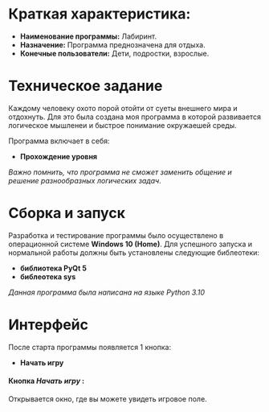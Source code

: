# Краткая характеристика: 

* **Наименование программы:** Лабиринт.
* **Назначение:** Программа преднозначена для отдыха.
* **Конечные пользователи:** Дети, подростки, взрослые.

# Техническое задание
Каждому человеку охото порой отойти от суеты внешнего мира и отдохнуть. Для это была создана моя программа в которой  развивается логическое мышленеи и быстрое понимание окружаешей среды.

Программа включает в себя:

* **Прохождение уровня**

*Важно помнить, что программа не сможет заменить общение и решение разнообразных логических задач*.
# Сборка и запуск
Разработка и тестирование программы было осуществлено в операционной системе **Windows 10 (Home)**. Для успешного запуска и нормальной работы должны быть установлены следующие библеотеки:

* **библиотека PyQt 5**
* **библеотека sys** 


*Данная программа была написана на языке Python 3.10*

# Интерфейс

После старта программы появляется 1 кнопка:

* **Начать игру**


#### Кнопка *Начать игру* :
Открывается окно, где вы можете увидеть игровое поле.



 
